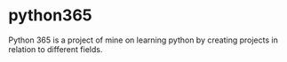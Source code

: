 # python365
Python 365 is a project of mine on learning python by creating projects in relation to different fields.
